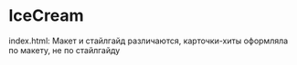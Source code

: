 # IceCream
index.html:
Макет и стайлгайд различаются, карточки-хиты оформляла по макету, не по стайлгайду


